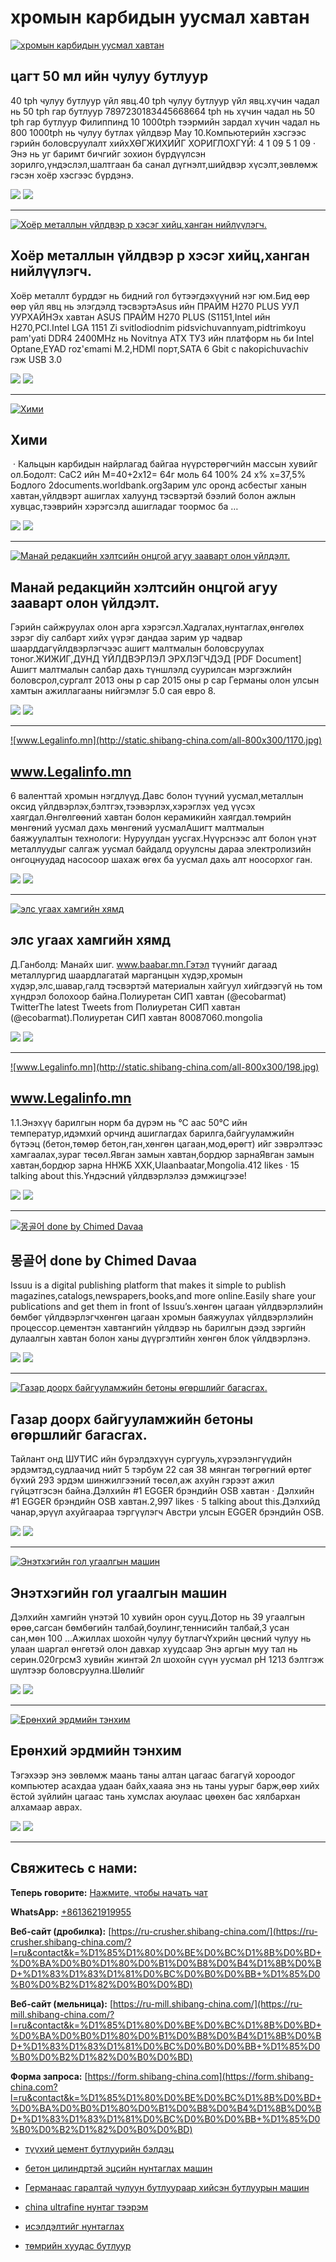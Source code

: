 # хромын карбидын уусмал хавтан

<a href="https://swt.shibang-china.com/?l=ru&img&k=%D1%85%D1%80%D0%BE%D0%BC%D1%8B%D0%BD+%D0%BA%D0%B0%D1%80%D0%B1%D0%B8%D0%B4%D1%8B%D0%BD+%D1%83%D1%83%D1%81%D0%BC%D0%B0%D0%BB+%D1%85%D0%B0%D0%B2%D1%82%D0%B0%D0%BD" target="_blank">![хромын карбидын уусмал хавтан](http://static.shibang-china.com/all-800x300/777.jpg)</a>

## цагт 50 мл ийн чулуу бутлуур
40 tph чулуу бутлуур үйл явц.40 tph чулуу бутлуур үйл явц.хүчин чадал нь 50 tph гар бутлуур 7897230183445668664 tph нь хүчин чадал нь 50 tph гар бутлуур Филиппинд 10 1000tph тээрмийн зардал хүчин чадал нь 800 1000tph нь чулуу бутлах үйлдвэр May 10.Компьютерийн хэсгээс гэрийн боловсруулалт хийхХӨГЖИХИЙГ ХОРИГЛОХГҮЙ: 4 1 09 5 1 09 &#183; Энэ нь уг баримт бичгийг зохион бүрдүүлсэн зорилго,үндэслэл,шалтгаан ба санал дүгнэлт,шийдвэр хүсэлт,зөвлөмж гэсэн хоёр хэсгээс бүрдэнэ.


<a href="https://whatsapp.shibangsoft.com/WhatsApp.php" target="_blank" title="WhatsApp">![](http://static.shibang-china.com/icon/whatsapp.png)</a> <a href="https://swt.shibang-china.com/?l=ru&icon&k=%D1%85%D1%80%D0%BE%D0%BC%D1%8B%D0%BD+%D0%BA%D0%B0%D1%80%D0%B1%D0%B8%D0%B4%D1%8B%D0%BD+%D1%83%D1%83%D1%81%D0%BC%D0%B0%D0%BB+%D1%85%D0%B0%D0%B2%D1%82%D0%B0%D0%BD" target="_blank">![](http://static.shibang-china.com/icon/chat-ru.png)</a>

---

<a href="https://swt.shibang-china.com/?l=ru&img&k=%D1%85%D1%80%D0%BE%D0%BC%D1%8B%D0%BD+%D0%BA%D0%B0%D1%80%D0%B1%D0%B8%D0%B4%D1%8B%D0%BD+%D1%83%D1%83%D1%81%D0%BC%D0%B0%D0%BB+%D1%85%D0%B0%D0%B2%D1%82%D0%B0%D0%BD" target="_blank">![Хоёр металлын үйлдвэр р хэсэг хийц,ханган нийлүүлэгч.](http://static.shibang-china.com/all-800x300/143.jpg)</a>

## Хоёр металлын үйлдвэр р хэсэг хийц,ханган нийлүүлэгч.
Хоёр металлт бурддэг нь бидний гол бүтээгдэхүүний нэг юм.Бид өөр өөр үйл явц нь элэгдэлд тэсвэртэAsus ийн ПРАЙМ H270 PLUS УУЛ УУРХАЙНЭх хавтан ASUS ПРАЙМ H270 PLUS (S1151,Intel ийн H270,PCI.Intel LGA 1151 Zi svіtlodіodnim pіdsvіchuvannyam,pіdtrimkoyu pam'yatі DDR4 2400MHz нь Novіtnya ATX ТУЗ ийн платформ нь би Intel Optane,EYAD roz'єmami M.2,HDMI порт,SATA 6 Gbіt с nakopichuvachіv гэж USB 3.0


<a href="https://whatsapp.shibangsoft.com/WhatsApp.php" target="_blank" title="WhatsApp">![](http://static.shibang-china.com/icon/whatsapp.png)</a> <a href="https://swt.shibang-china.com/?l=ru&icon&k=%D1%85%D1%80%D0%BE%D0%BC%D1%8B%D0%BD+%D0%BA%D0%B0%D1%80%D0%B1%D0%B8%D0%B4%D1%8B%D0%BD+%D1%83%D1%83%D1%81%D0%BC%D0%B0%D0%BB+%D1%85%D0%B0%D0%B2%D1%82%D0%B0%D0%BD" target="_blank">![](http://static.shibang-china.com/icon/chat-ru.png)</a>

---

<a href="https://swt.shibang-china.com/?l=ru&img&k=%D1%85%D1%80%D0%BE%D0%BC%D1%8B%D0%BD+%D0%BA%D0%B0%D1%80%D0%B1%D0%B8%D0%B4%D1%8B%D0%BD+%D1%83%D1%83%D1%81%D0%BC%D0%B0%D0%BB+%D1%85%D0%B0%D0%B2%D1%82%D0%B0%D0%BD" target="_blank">![Хими](http://static.shibang-china.com/all-800x300/967.jpg)</a>

## Хими
&nbsp;&#0183;&#32;Кальцын карбидын найрлагад байгаа нүүрстөрөгчийн массын хувийг ол.Бодолт: CaC2 ийн М=40+2х12= 64г моль 64 100% 24 х% х=37,5% Бодлого 2documents.worldbank.orgЗарим улс оронд асбестыг ханын хавтан,үйлдвэрт ашиглах халуунд тэсвэртэй бээлий болон ажлын хувцас,тээврийн хэрэгсэлд ашигладаг тоормос ба …


<a href="https://whatsapp.shibangsoft.com/WhatsApp.php" target="_blank" title="WhatsApp">![](http://static.shibang-china.com/icon/whatsapp.png)</a> <a href="https://swt.shibang-china.com/?l=ru&icon&k=%D1%85%D1%80%D0%BE%D0%BC%D1%8B%D0%BD+%D0%BA%D0%B0%D1%80%D0%B1%D0%B8%D0%B4%D1%8B%D0%BD+%D1%83%D1%83%D1%81%D0%BC%D0%B0%D0%BB+%D1%85%D0%B0%D0%B2%D1%82%D0%B0%D0%BD" target="_blank">![](http://static.shibang-china.com/icon/chat-ru.png)</a>

---

<a href="https://swt.shibang-china.com/?l=ru&img&k=%D1%85%D1%80%D0%BE%D0%BC%D1%8B%D0%BD+%D0%BA%D0%B0%D1%80%D0%B1%D0%B8%D0%B4%D1%8B%D0%BD+%D1%83%D1%83%D1%81%D0%BC%D0%B0%D0%BB+%D1%85%D0%B0%D0%B2%D1%82%D0%B0%D0%BD" target="_blank">![Манай редакцийн хэлтсийн онцгой агуу зааварт олон үйлдэлт.](http://static.shibang-china.com/all-800x300/176.jpg)</a>

## Манай редакцийн хэлтсийн онцгой агуу зааварт олон үйлдэлт.
Гэрийн сайжруулах олон арга хэрэгсэл.Хадгалах,нунтаглах,өнгөлөх зэрэг diy салбарт хийх үүрэг дандаа зарим ур чадвар шаарддагүйлдвэрлэгчээс ашигт малтмалын боловсруулах тоног.ЖИЖИГ,ДУНД ҮЙЛДВЭРЛЭЛ ЭРХЛЭГЧДЭД [PDF Document] Ашигт малтмалын салбар дахь түншлэлд суурилсан мэргэжлийн боловсрол,сургалт 2013 оны р сар 2015 оны р сар Германы олон улсын хамтын ажиллагааны нийгэмлэг 5.0 сая евро 8.


<a href="https://whatsapp.shibangsoft.com/WhatsApp.php" target="_blank" title="WhatsApp">![](http://static.shibang-china.com/icon/whatsapp.png)</a> <a href="https://swt.shibang-china.com/?l=ru&icon&k=%D1%85%D1%80%D0%BE%D0%BC%D1%8B%D0%BD+%D0%BA%D0%B0%D1%80%D0%B1%D0%B8%D0%B4%D1%8B%D0%BD+%D1%83%D1%83%D1%81%D0%BC%D0%B0%D0%BB+%D1%85%D0%B0%D0%B2%D1%82%D0%B0%D0%BD" target="_blank">![](http://static.shibang-china.com/icon/chat-ru.png)</a>

---

<a href="https://swt.shibang-china.com/?l=ru&img&k=%D1%85%D1%80%D0%BE%D0%BC%D1%8B%D0%BD+%D0%BA%D0%B0%D1%80%D0%B1%D0%B8%D0%B4%D1%8B%D0%BD+%D1%83%D1%83%D1%81%D0%BC%D0%B0%D0%BB+%D1%85%D0%B0%D0%B2%D1%82%D0%B0%D0%BD" target="_blank">![www.Legalinfo.mn](http://static.shibang-china.com/all-800x300/1170.jpg)</a>

## www.Legalinfo.mn
6 валенттай хромын нэгдлүүд.Давс болон түүний уусмал,металлын оксид үйлдвэрлэх,бэлтгэх,тээвэрлэх,хэрэглэх үед үүсэх хаягдал.Өнгөлгөөний хавтан болон керамикийн хаягдал.төмрийн мөнгөний уусмал дахь мөнгөний уусмалАшигт малтмалын баяжуулалтын технологи: Нуруулдан уусгах.Нүүрснээс алт болон үнэт металлуудыг салгаж уусмал байдалд оруулсны дараа электролизийн онгоцнуудад насосоор шахаж өгөх ба уусмал дахь алт ноосорхог ган.


<a href="https://whatsapp.shibangsoft.com/WhatsApp.php" target="_blank" title="WhatsApp">![](http://static.shibang-china.com/icon/whatsapp.png)</a> <a href="https://swt.shibang-china.com/?l=ru&icon&k=%D1%85%D1%80%D0%BE%D0%BC%D1%8B%D0%BD+%D0%BA%D0%B0%D1%80%D0%B1%D0%B8%D0%B4%D1%8B%D0%BD+%D1%83%D1%83%D1%81%D0%BC%D0%B0%D0%BB+%D1%85%D0%B0%D0%B2%D1%82%D0%B0%D0%BD" target="_blank">![](http://static.shibang-china.com/icon/chat-ru.png)</a>

---

<a href="https://swt.shibang-china.com/?l=ru&img&k=%D1%85%D1%80%D0%BE%D0%BC%D1%8B%D0%BD+%D0%BA%D0%B0%D1%80%D0%B1%D0%B8%D0%B4%D1%8B%D0%BD+%D1%83%D1%83%D1%81%D0%BC%D0%B0%D0%BB+%D1%85%D0%B0%D0%B2%D1%82%D0%B0%D0%BD" target="_blank">![элс угаах хамгийн хямд](http://static.shibang-china.com/all-800x300/492.jpg)</a>

## элс угаах хамгийн хямд
Д.Ганболд: Манайх шиг. www.baabar.mn.Гэтэл түүнийг дагаад металлургид шаардлагатай марганцын хүдэр,хромын хүдэр,элс,шавар,галд тэсвэртэй материалын хайгуул хийгдээгүй нь том хүндрэл болохоор байна.Полиуретан СИП хавтан (@ecobarmat) TwitterThe latest Tweets from Полиуретан СИП хавтан (@ecobarmat).Полиуретан СИП хавтан 80087060.mongolia


<a href="https://whatsapp.shibangsoft.com/WhatsApp.php" target="_blank" title="WhatsApp">![](http://static.shibang-china.com/icon/whatsapp.png)</a> <a href="https://swt.shibang-china.com/?l=ru&icon&k=%D1%85%D1%80%D0%BE%D0%BC%D1%8B%D0%BD+%D0%BA%D0%B0%D1%80%D0%B1%D0%B8%D0%B4%D1%8B%D0%BD+%D1%83%D1%83%D1%81%D0%BC%D0%B0%D0%BB+%D1%85%D0%B0%D0%B2%D1%82%D0%B0%D0%BD" target="_blank">![](http://static.shibang-china.com/icon/chat-ru.png)</a>

---

<a href="https://swt.shibang-china.com/?l=ru&img&k=%D1%85%D1%80%D0%BE%D0%BC%D1%8B%D0%BD+%D0%BA%D0%B0%D1%80%D0%B1%D0%B8%D0%B4%D1%8B%D0%BD+%D1%83%D1%83%D1%81%D0%BC%D0%B0%D0%BB+%D1%85%D0%B0%D0%B2%D1%82%D0%B0%D0%BD" target="_blank">![www.Legalinfo.mn](http://static.shibang-china.com/all-800x300/198.jpg)</a>

## www.Legalinfo.mn
1.1.Энэхүү барилгын норм ба дүрэм нь &#176;С аас 50&#176;С ийн температур,идэмхий орчинд ашиглагдах барилга,байгууламжийн бүтээц (бетон,төмөр бетон,ган,хөнгөн цагаан,мод,өрөгт) ийг зэврэлтээс хамгаалах,зураг төсөл.Явган замын хавтан,бордюр зарнаЯвган замын хавтан,бордюр зарна ННЖБ ХХК,Ulaanbaatar,Mongolia.412 likes &#183; 15 talking about this.Үндэсний үйлдвэрлэлээ дэмжицгээе!


<a href="https://whatsapp.shibangsoft.com/WhatsApp.php" target="_blank" title="WhatsApp">![](http://static.shibang-china.com/icon/whatsapp.png)</a> <a href="https://swt.shibang-china.com/?l=ru&icon&k=%D1%85%D1%80%D0%BE%D0%BC%D1%8B%D0%BD+%D0%BA%D0%B0%D1%80%D0%B1%D0%B8%D0%B4%D1%8B%D0%BD+%D1%83%D1%83%D1%81%D0%BC%D0%B0%D0%BB+%D1%85%D0%B0%D0%B2%D1%82%D0%B0%D0%BD" target="_blank">![](http://static.shibang-china.com/icon/chat-ru.png)</a>

---

<a href="https://swt.shibang-china.com/?l=ru&img&k=%D1%85%D1%80%D0%BE%D0%BC%D1%8B%D0%BD+%D0%BA%D0%B0%D1%80%D0%B1%D0%B8%D0%B4%D1%8B%D0%BD+%D1%83%D1%83%D1%81%D0%BC%D0%B0%D0%BB+%D1%85%D0%B0%D0%B2%D1%82%D0%B0%D0%BD" target="_blank">![몽골어 done by Chimed Davaa](http://static.shibang-china.com/all-800x300/725.jpg)</a>

## 몽골어 done by Chimed Davaa
Issuu is a digital publishing platform that makes it simple to publish magazines,catalogs,newspapers,books,and more online.Easily share your publications and get them in front of Issuu’s.хөнгөн цагаан үйлдвэрлэлийн бөмбөг үйлдвэрлэгчхөнгөн цагаан хромын баяжуулах үйлдвэрлэлийн процессор.цементэн хавтангийн үйлдвэр нь барилгын дээд зэргийн дулаалгын хавтан болон ханы дүүргэлтийн хөнгөн блок үйлдвэрлэнэ.


<a href="https://whatsapp.shibangsoft.com/WhatsApp.php" target="_blank" title="WhatsApp">![](http://static.shibang-china.com/icon/whatsapp.png)</a> <a href="https://swt.shibang-china.com/?l=ru&icon&k=%D1%85%D1%80%D0%BE%D0%BC%D1%8B%D0%BD+%D0%BA%D0%B0%D1%80%D0%B1%D0%B8%D0%B4%D1%8B%D0%BD+%D1%83%D1%83%D1%81%D0%BC%D0%B0%D0%BB+%D1%85%D0%B0%D0%B2%D1%82%D0%B0%D0%BD" target="_blank">![](http://static.shibang-china.com/icon/chat-ru.png)</a>

---

<a href="https://swt.shibang-china.com/?l=ru&img&k=%D1%85%D1%80%D0%BE%D0%BC%D1%8B%D0%BD+%D0%BA%D0%B0%D1%80%D0%B1%D0%B8%D0%B4%D1%8B%D0%BD+%D1%83%D1%83%D1%81%D0%BC%D0%B0%D0%BB+%D1%85%D0%B0%D0%B2%D1%82%D0%B0%D0%BD" target="_blank">![Газар доорх байгууламжийн бетоны өгөршлийг багасгах.](http://static.shibang-china.com/all-800x300/452.jpg)</a>

## Газар доорх байгууламжийн бетоны өгөршлийг багасгах.
Тайлант онд ШУТИС ийн бүрэлдэхүүн сургууль,хүрээлэнгүүдийн эрдэмтэд,судлаачид нийт 5 тэрбум 22 сая 38 мянган төгрөгний өртөг бүхий 293 эрдэм шинжилгээний төсөл,аж ахуйн гэрээт ажил гүйцэтгэсэн байна.Дэлхийн #1 EGGER брэндийн OSB хавтан&nbsp;&#0183;&#32;Дэлхийн #1 EGGER брэндийн OSB хавтан.2,997 likes &#183; 5 talking about this.Дэлхийд чанар,эрүүл ахуйгаараа тэргүүлэгч Австри улсын EGGER брэндийн OSB.


<a href="https://whatsapp.shibangsoft.com/WhatsApp.php" target="_blank" title="WhatsApp">![](http://static.shibang-china.com/icon/whatsapp.png)</a> <a href="https://swt.shibang-china.com/?l=ru&icon&k=%D1%85%D1%80%D0%BE%D0%BC%D1%8B%D0%BD+%D0%BA%D0%B0%D1%80%D0%B1%D0%B8%D0%B4%D1%8B%D0%BD+%D1%83%D1%83%D1%81%D0%BC%D0%B0%D0%BB+%D1%85%D0%B0%D0%B2%D1%82%D0%B0%D0%BD" target="_blank">![](http://static.shibang-china.com/icon/chat-ru.png)</a>

---

<a href="https://swt.shibang-china.com/?l=ru&img&k=%D1%85%D1%80%D0%BE%D0%BC%D1%8B%D0%BD+%D0%BA%D0%B0%D1%80%D0%B1%D0%B8%D0%B4%D1%8B%D0%BD+%D1%83%D1%83%D1%81%D0%BC%D0%B0%D0%BB+%D1%85%D0%B0%D0%B2%D1%82%D0%B0%D0%BD" target="_blank">![Энэтхэгийн гол угаалгын машин](http://static.shibang-china.com/all-800x300/500.jpg)</a>

## Энэтхэгийн гол угаалгын машин
Дэлхийн хамгийн үнэтэй 10 хувийн орон сууц.Дотор нь 39 угаалгын өрөө,сагсан бөмбөгийн талбай,боулинг,теннисийн талбай,3 усан сан,мөн 100 …Ажиллах шохойн чулуу бутлагчҮхрийн цөсний чулуу нь улаан шаргал өнгөтэй олон давхар хуудсаар Энэ аргын муу тал нь серин.020грсм3 хувийн жинтэй 2л шохойн сүүн уусмал рН 1213 бэлтгэж шүлтээр боловсруулна.Шөлийг


<a href="https://whatsapp.shibangsoft.com/WhatsApp.php" target="_blank" title="WhatsApp">![](http://static.shibang-china.com/icon/whatsapp.png)</a> <a href="https://swt.shibang-china.com/?l=ru&icon&k=%D1%85%D1%80%D0%BE%D0%BC%D1%8B%D0%BD+%D0%BA%D0%B0%D1%80%D0%B1%D0%B8%D0%B4%D1%8B%D0%BD+%D1%83%D1%83%D1%81%D0%BC%D0%B0%D0%BB+%D1%85%D0%B0%D0%B2%D1%82%D0%B0%D0%BD" target="_blank">![](http://static.shibang-china.com/icon/chat-ru.png)</a>

---

<a href="https://swt.shibang-china.com/?l=ru&img&k=%D1%85%D1%80%D0%BE%D0%BC%D1%8B%D0%BD+%D0%BA%D0%B0%D1%80%D0%B1%D0%B8%D0%B4%D1%8B%D0%BD+%D1%83%D1%83%D1%81%D0%BC%D0%B0%D0%BB+%D1%85%D0%B0%D0%B2%D1%82%D0%B0%D0%BD" target="_blank">![Ерөнхий эрдмийн тэнхим](http://static.shibang-china.com/all-800x300/933.jpg)</a>

## Ерөнхий эрдмийн тэнхим
Тэгэхээр энэ зөвлөмж маань таны алтан цагаас багагүй хороодог компьютер асахдаа удаан байх,хааяа энэ нь таны уурыг барж,өөр хийх ёстой зүйлийн цагаас тань хумслах аюулаас цөөхөн бас хялбархан алхамаар аврах.

<a href="https://whatsapp.shibangsoft.com/WhatsApp.php" target="_blank" title="WhatsApp">![](http://static.shibang-china.com/icon/whatsapp.png)</a> <a href="https://swt.shibang-china.com/?l=ru&icon&k=%D1%85%D1%80%D0%BE%D0%BC%D1%8B%D0%BD+%D0%BA%D0%B0%D1%80%D0%B1%D0%B8%D0%B4%D1%8B%D0%BD+%D1%83%D1%83%D1%81%D0%BC%D0%B0%D0%BB+%D1%85%D0%B0%D0%B2%D1%82%D0%B0%D0%BD" target="_blank">![](http://static.shibang-china.com/icon/chat-ru.png)</a>

---
## Свяжитесь с нами:

**Теперь говорите:** [Нажмите, чтобы начать чат](https://swt.shibang-china.com?l=ru&contact&k=%D1%85%D1%80%D0%BE%D0%BC%D1%8B%D0%BD+%D0%BA%D0%B0%D1%80%D0%B1%D0%B8%D0%B4%D1%8B%D0%BD+%D1%83%D1%83%D1%81%D0%BC%D0%B0%D0%BB+%D1%85%D0%B0%D0%B2%D1%82%D0%B0%D0%BD)

**WhatsApp:**  [+8613621919955](https://whatsapp.shibangsoft.com/WhatsApp.php)

**Веб-сайт (дробилка):** [https://ru-crusher.shibang-china.com/](https://ru-crusher.shibang-china.com/?l=ru&contact&k=%D1%85%D1%80%D0%BE%D0%BC%D1%8B%D0%BD+%D0%BA%D0%B0%D1%80%D0%B1%D0%B8%D0%B4%D1%8B%D0%BD+%D1%83%D1%83%D1%81%D0%BC%D0%B0%D0%BB+%D1%85%D0%B0%D0%B2%D1%82%D0%B0%D0%BD)

**Веб-сайт (мельница):** [https://ru-mill.shibang-china.com/](https://ru-mill.shibang-china.com/?l=ru&contact&k=%D1%85%D1%80%D0%BE%D0%BC%D1%8B%D0%BD+%D0%BA%D0%B0%D1%80%D0%B1%D0%B8%D0%B4%D1%8B%D0%BD+%D1%83%D1%83%D1%81%D0%BC%D0%B0%D0%BB+%D1%85%D0%B0%D0%B2%D1%82%D0%B0%D0%BD)

**Форма запроса:** [https://form.shibang-china.com](https://form.shibang-china.com?l=ru&contact&k=%D1%85%D1%80%D0%BE%D0%BC%D1%8B%D0%BD+%D0%BA%D0%B0%D1%80%D0%B1%D0%B8%D0%B4%D1%8B%D0%BD+%D1%83%D1%83%D1%81%D0%BC%D0%B0%D0%BB+%D1%85%D0%B0%D0%B2%D1%82%D0%B0%D0%BD)

* [түүхий цемент бутлуурийн бэлдэц](../126/%D1%82%D2%AF%D2%AF%D1%85%D0%B8%D0%B9%20%D1%86%D0%B5%D0%BC%D0%B5%D0%BD%D1%82%20%D0%B1%D1%83%D1%82%D0%BB%D1%83%D1%83%D1%80%D0%B8%D0%B9%D0%BD%20%D0%B1%D1%8D%D0%BB%D0%B4%D1%8D%D1%86.md)

* [бетон цилиндртэй эцсийн нунтаглах машин](../129/%D0%B1%D0%B5%D1%82%D0%BE%D0%BD%20%D1%86%D0%B8%D0%BB%D0%B8%D0%BD%D0%B4%D1%80%D1%82%D1%8D%D0%B9%20%D1%8D%D1%86%D1%81%D0%B8%D0%B9%D0%BD%20%D0%BD%D1%83%D0%BD%D1%82%D0%B0%D0%B3%D0%BB%D0%B0%D1%85%20%D0%BC%D0%B0%D1%88%D0%B8%D0%BD.md)

* [Германаас гаралтай чулуун бутлуураар хийсэн бутлуурын машин](../128/%D0%93%D0%B5%D1%80%D0%BC%D0%B0%D0%BD%D0%B0%D0%B0%D1%81%20%D0%B3%D0%B0%D1%80%D0%B0%D0%BB%D1%82%D0%B0%D0%B9%20%D1%87%D1%83%D0%BB%D1%83%D1%83%D0%BD%20%D0%B1%D1%83%D1%82%D0%BB%D1%83%D1%83%D1%80%D0%B0%D0%B0%D1%80%20%D1%85%D0%B8%D0%B9%D1%81%D1%8D%D0%BD%20%D0%B1%D1%83%D1%82%D0%BB%D1%83%D1%83%D1%80%D1%8B%D0%BD%20%D0%BC%D0%B0%D1%88%D0%B8%D0%BD.md)

* [china ultrafine нунтаг тээрэм](../129/china%20ultrafine%20%D0%BD%D1%83%D0%BD%D1%82%D0%B0%D0%B3%20%D1%82%D1%8D%D1%8D%D1%80%D1%8D%D0%BC.md)

* [исэлдэлтийг нунтаглах](../129/%D0%B8%D1%81%D1%8D%D0%BB%D0%B4%D1%8D%D0%BB%D1%82%D0%B8%D0%B9%D0%B3%20%D0%BD%D1%83%D0%BD%D1%82%D0%B0%D0%B3%D0%BB%D0%B0%D1%85.md)

* [төмрийн хуудас бутлуур](../127/%D1%82%D3%A9%D0%BC%D1%80%D0%B8%D0%B9%D0%BD%20%D1%85%D1%83%D1%83%D0%B4%D0%B0%D1%81%20%D0%B1%D1%83%D1%82%D0%BB%D1%83%D1%83%D1%80.md)